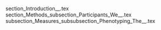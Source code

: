 section_Introduction__.tex
section_Methods_subsection_Participants_We__.tex
subsection_Measures_subsubsection_Phenotyping_The__.tex